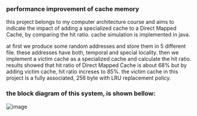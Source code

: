 ### performance improvement of cache memory

this project belongs to my computer architecture course and aims to indicate the impact of adding a specialized cache to a Direct Mapped Cache, by comparing the hit ratio.
cache simulation is implemented in java.

at first we produce some random addresses and store them in 5 different file. these addresses have both, temporal and special locality.
then we implement a victim cache as a specialized cache and calculate the hit ratio.
results showed that hit ratio of Direct Mapped Cache is about 68% but by adding victim cache, hit ratio increses to 85%.
the victim cache in this project is a fully associated, 256 byte with LRU replacement policy.


### the block diagram of this system, is shown bellow:
![image](https://user-images.githubusercontent.com/44861408/134782322-cb3543e2-8693-44cb-b39b-4501e7750faa.png)

